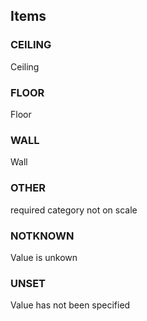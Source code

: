 

<!-- end of short definition -->
## Items

### CEILING
Ceiling

### FLOOR
Floor

### WALL
Wall

### OTHER
required category not on scale

### NOTKNOWN
Value is unkown

### UNSET
Value has not been specified
